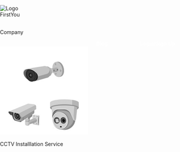 <!DOCTYPE html>
<html lang="en">
<head>
    <meta charset="UTF-8">
    <meta http-equiv="X-UA-Compatible" content="IE=edge">
    <meta name="viewport" content="width=device-width, initial-scale=1.0">
    <title>FirstYou Service</title>
    <style>
    @import url('https://fonts.googleapis.com/css2?family=Roboto:ital,wght@1,300&display=swap');
body{
    padding: 0;
    margin: 0;
}

/*Navbar*/

.navbar{
    font-family: 'Roboto', sans-serif;
    display: flex;
    flex-direction: row;
    width: 100%;
    position: fixed;
    z-index: 10;
    background-color: black;
}

#bg{
    display: flex;
    align-items: center;
    justify-content: center;
    height: 550px;
    background: url('./img/bg.jpg');
    background-repeat: no-repeat;
    background-size: cover;
    position: relative;
    width: 100%;
}

.Logo{
    width: 40px;
    height: 40px;
    padding: 10px 10px 0 30px;
}

.Logo-content{
    font-weight: bold;
    color: white;
}

.Logo-content p{
    margin-top: 7px;
    position: relative;
    color: white;
}
.navbar-a{
    text-align: center;
    padding-left: 40%;
    align-items: center;
    justify-content: center;
    display: flex;
}
.navbar-a a{
    color: white;
    font-weight: bold;
    text-decoration: none;
    width: 271px;
}

.navbar-a a:nth-child(1){
    width: 125px;
}

.navbar-a a:nth-child(2) {
    text-decoration: underline;
    font-weight: bold;
}

/*Background*/


.bg-content{
    color: white;
    position: relative;
    bottom: 0px;
    font-family: 'Roboto', sans-serif;
}

.bg-content h1{
    color: white;
    font-size: 50px;    
    margin: 0;
    margin-left: 30px;
}

/*Location*/

.location{
    align-items: center;
    justify-content: center;
    text-align: center;
    padding: 12px 0 12px 12px;
    border-radius: 5px;
    display: inline-block;
}

.location select{
    padding: 12px 0 12px 12px;
    border-radius: 5px; 
}

#location-img{
    height: 30px;
    width: 30px;
    z-index: 2;
    align-items: center;
    justify-content: center;
    text-align: center;
    position: relative;
    left: 38px;
    top: 8px;
}

/*Search*/

#search-img{
    height: 30px;
    width: 30px;
    left: 45px;
    top: 9px;
    position: relative;
    z-index: 1;
}

.bg-content #bg-form-one{
    text-align: center;
    display: inline-block;
}

.bg-content #bg-form-one input{
    padding: 12px 0 12px 12px;
    border-radius: 5px;
    width: 400px;
    padding-left: 50px;
}

/*Service Section*/

section #service{
    height: 300px;
}

#service h4{
    text-align: center;
    position: relative;
    font-size: 2.5rem;
}

#service-item{
    display: flex;
    flex-direction: row;
    text-align: center;
    margin-left: 250px;
    position: relative;
}

#service-item img{
    height: 150px;
    width: 150px;
}

.service-item-item{
    padding: 0 50px 0 0;
}

#service-item-2{
    position: relative;
    top: 250px;
    right: 800px;
}

#service-item-3{
    position: relative;
    top: 250px;
    right: 800px;
}

#service-item-4{
    position: relative;
    top: 250px;
    right: 800px;
}

#service-item-5{
    position: relative;
    top: 250px;
    right: 800px;
}

#service-item-6{
    position: relative;
    top: 450px;
    right: 1600px;
}

.service-a a{
    color: black;
    text-decoration: none;
    margin-left: 1050px;
    position: relative;
    bottom: 755px;
}

#service p{
    font-size: 20px;
    animation: service-p 3s 3s infinite backwards;
    cursor: pointer;
}

#service p:hover{
    color: red;
}

@keyframes service-p{
    1%{
        color: black;
    }

    25%{
        color: grey;
    }

    50%{
        color: green;
    }

    75%{
        color: pink;
    }

    100%{
        color: yellow;
    }
}
</style>
</head>
<body>
    <nav class="navbar">
        <img src="./Style/img/favicon.ico" alt="Logo" class="Logo">
        <div class="Logo-content"><div>FirstYou</div> <br><p>Company</p></div>
        <div class="navbar-a">
        <a href="#">Blog</a>
        <a href="#">Login/Sign Up</a>
        </div>
    </nav>
    <div id="service">
        <div class="service-item-one">
            <img src="./Style/img/service-img/cctv.jpg" alt="Camera img">
            <p>CCTV Installlation Service</p>
        </div>
    </div>
</body>
</html>
